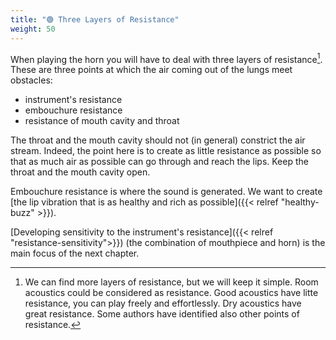 ```yaml
---
title: "🟢 Three Layers of Resistance"
weight: 50
---
```


When playing the horn you will have to deal with three layers of resistance[^other-layers]. These are three points at which the air coming out of the lungs meet obstacles:

[^other-layers]: We can find more layers of resistance, but we will keep it simple. Room acoustics could be considered as resistance. Good acoustics have litte resistance, you can play freely and effortlessly. Dry acoustics have great resistance. Some authors have identified also other points of resistance.

- instrument's resistance
- embouchure resistance
- resistance of mouth cavity and throat

The throat and the mouth cavity should not (in general) constrict the air stream. Indeed, the point here is to create as little resistance as possible so that as much air as possible can go through and reach the lips. Keep the throat and the mouth cavity open.

Embouchure resistance is where the sound is generated. We want to create [the lip vibration that is as healthy and rich as possible]({{< relref "healthy-buzz" >}}).

[Developing sensitivity to the instrument's resistance]({{< relref "resistance-sensitivity">}}) (the combination of mouthpiece and horn) is the main focus of the next chapter.
